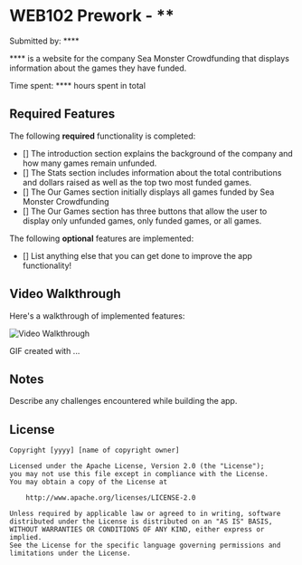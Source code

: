 # WEB102 Prework - **

Submitted by: ****

**** is a website for the company Sea Monster Crowdfunding that displays information about the games they have funded.

Time spent: **** hours spent in total

## Required Features

The following **required** functionality is completed:

* [] The introduction section explains the background of the company and how many games remain unfunded.
* [] The Stats section includes information about the total contributions and dollars raised as well as the top two most funded games.
* [] The Our Games section initially displays all games funded by Sea Monster Crowdfunding
* [] The Our Games section has three buttons that allow the user to display only unfunded games, only funded games, or all games.

The following **optional** features are implemented:

* [] List anything else that you can get done to improve the app functionality!

## Video Walkthrough

Here's a walkthrough of implemented features:

<img src='http://i.imgur.com/link/to/your/gif/file.gif' title='Video Walkthrough' width='' alt='Video Walkthrough' />

<!-- Replace this with whatever GIF tool you used! -->
GIF created with ...  
<!-- Recommended tools:
[Kap](https://getkap.co/) for macOS
[ScreenToGif](https://www.screentogif.com/) for Windows
[peek](https://github.com/phw/peek) for Linux. -->

## Notes

Describe any challenges encountered while building the app.

## License

    Copyright [yyyy] [name of copyright owner]

    Licensed under the Apache License, Version 2.0 (the "License");
    you may not use this file except in compliance with the License.
    You may obtain a copy of the License at

        http://www.apache.org/licenses/LICENSE-2.0

    Unless required by applicable law or agreed to in writing, software
    distributed under the License is distributed on an "AS IS" BASIS,
    WITHOUT WARRANTIES OR CONDITIONS OF ANY KIND, either express or implied.
    See the License for the specific language governing permissions and
    limitations under the License.
